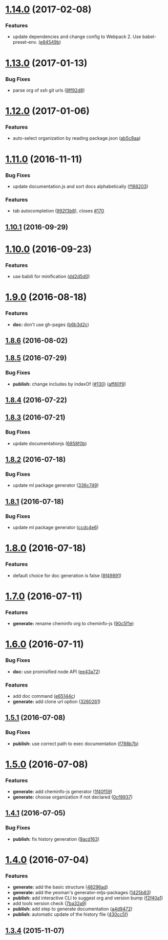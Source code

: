 <a name="1.14.0"></a>
# [1.14.0](https://github.com/cheminfo/tools/compare/v1.13.0...v1.14.0) (2017-02-08)


### Features

* update dependencies and change config to Webpack 2. Use babel-preset-env. ([e84549b](https://github.com/cheminfo/tools/commit/e84549b))



<a name="1.13.0"></a>
# [1.13.0](https://github.com/cheminfo/tools/compare/v1.12.0...v1.13.0) (2017-01-13)


### Bug Fixes

* parse org of ssh git urls ([8ff92d8](https://github.com/cheminfo/tools/commit/8ff92d8))



<a name="1.12.0"></a>
# [1.12.0](https://github.com/cheminfo/tools/compare/v1.11.0...v1.12.0) (2017-01-06)


### Features

* auto-select organization by reading package.json ([ab5c8aa](https://github.com/cheminfo/tools/commit/ab5c8aa))



<a name="1.11.0"></a>
# [1.11.0](https://github.com/cheminfo/tools/compare/v1.10.1...v1.11.0) (2016-11-11)


### Bug Fixes

* update documentation.js and sort docs alphabetically ([f166203](https://github.com/cheminfo/tools/commit/f166203))


### Features

* tab autocompletion ([992f3b8](https://github.com/cheminfo/tools/commit/992f3b8)), closes [#170](https://github.com/cheminfo/tools/issues/170)



<a name="1.10.1"></a>
## [1.10.1](https://github.com/cheminfo/tools/compare/v1.10.0...v1.10.1) (2016-09-29)



<a name="1.10.0"></a>
# [1.10.0](https://github.com/cheminfo/tools/compare/v1.9.0...v1.10.0) (2016-09-23)


### Features

* use babili for minification ([dd2d5d0](https://github.com/cheminfo/tools/commit/dd2d5d0))



<a name="1.9.0"></a>
# [1.9.0](https://github.com/cheminfo/tools/compare/v1.8.6...v1.9.0) (2016-08-18)


### Features

* **doc:** don't use gh-pages ([b6b3d2c](https://github.com/cheminfo/tools/commit/b6b3d2c))



<a name="1.8.6"></a>
## [1.8.6](https://github.com/cheminfo/tools/compare/v1.8.5...v1.8.6) (2016-08-02)



<a name="1.8.5"></a>
## [1.8.5](https://github.com/cheminfo/tools/compare/v1.8.4...v1.8.5) (2016-07-29)


### Bug Fixes

* **publish:** change includes by indexOf ([#130](https://github.com/cheminfo/tools/issues/130)) ([aff80f9](https://github.com/cheminfo/tools/commit/aff80f9))



<a name="1.8.4"></a>
## [1.8.4](https://github.com/cheminfo/tools/compare/v1.8.3...v1.8.4) (2016-07-22)



<a name="1.8.3"></a>
## [1.8.3](https://github.com/cheminfo/tools/compare/v1.8.2...v1.8.3) (2016-07-21)


### Bug Fixes

* update documentationjs ([6858f0b](https://github.com/cheminfo/tools/commit/6858f0b))



<a name="1.8.2"></a>
## [1.8.2](https://github.com/cheminfo/tools/compare/v1.8.1...v1.8.2) (2016-07-18)


### Bug Fixes

* update ml package generator ([336c749](https://github.com/cheminfo/tools/commit/336c749))



<a name="1.8.1"></a>
## [1.8.1](https://github.com/cheminfo/tools/compare/v1.8.0...v1.8.1) (2016-07-18)


### Bug Fixes

* update ml package generator ([ccdc4e6](https://github.com/cheminfo/tools/commit/ccdc4e6))



<a name="1.8.0"></a>
# [1.8.0](https://github.com/cheminfo/tools/compare/v1.7.0...v1.8.0) (2016-07-18)


### Features

* default choice for doc generation is false ([8f49891](https://github.com/cheminfo/tools/commit/8f49891))



<a name="1.7.0"></a>
# [1.7.0](https://github.com/cheminfo/tools/compare/v1.6.0...v1.7.0) (2016-07-11)


### Features

* **generate:** rename cheminfo org to cheminfo-js ([90c5f1e](https://github.com/cheminfo/tools/commit/90c5f1e))



<a name="1.6.0"></a>
# [1.6.0](https://github.com/cheminfo/tools/compare/v1.5.1...v1.6.0) (2016-07-11)


### Bug Fixes

* **doc:** use promisified node API ([ee43a72](https://github.com/cheminfo/tools/commit/ee43a72))


### Features

* add doc command ([e65144c](https://github.com/cheminfo/tools/commit/e65144c))
* **generate:** add clone url option ([3260261](https://github.com/cheminfo/tools/commit/3260261))



<a name="1.5.1"></a>
## [1.5.1](https://github.com/cheminfo/tools/compare/v1.5.0...v1.5.1) (2016-07-08)


### Bug Fixes

* **publish:** use correct path to exec documentation ([f788b7b](https://github.com/cheminfo/tools/commit/f788b7b))



<a name="1.5.0"></a>
# [1.5.0](https://github.com/cheminfo/tools/compare/v1.4.1...v1.5.0) (2016-07-08)


### Features

* **generate:** add cheminfo-js generator ([1f40f59](https://github.com/cheminfo/tools/commit/1f40f59))
* **generate:** choose organization if not declared ([0cf8937](https://github.com/cheminfo/tools/commit/0cf8937))



<a name="1.4.1"></a>
## [1.4.1](https://github.com/cheminfo/tools/compare/v1.4.0...v1.4.1) (2016-07-05)


### Bug Fixes

* **publish:** fix history generation ([9acd163](https://github.com/cheminfo/tools/commit/9acd163))



<a name="1.4.0"></a>
# [1.4.0](https://github.com/cheminfo/tools/compare/v1.3.4...v1.4.0) (2016-07-04)


### Features

* **generate:** add the basic structure ([48296ad](https://github.com/cheminfo/tools/commit/48296ad))
* **generate:** add the yeoman's generator-mljs-packages ([1425b83](https://github.com/cheminfo/tools/commit/1425b83))
* **publish:** add interactive CLI to suggest org and version bump ([f2f40a1](https://github.com/cheminfo/tools/commit/f2f40a1))
* add tools version check ([7ba32a9](https://github.com/cheminfo/tools/commit/7ba32a9))
* **publish:** add step to generate documentation ([a4d9472](https://github.com/cheminfo/tools/commit/a4d9472))
* **publish:** automatic update of the history file ([430cc5f](https://github.com/cheminfo/tools/commit/430cc5f))



<a name="1.3.4"></a>
## [1.3.4](https://github.com/cheminfo/tools/compare/v1.3.3...v1.3.4) (2015-11-07)
